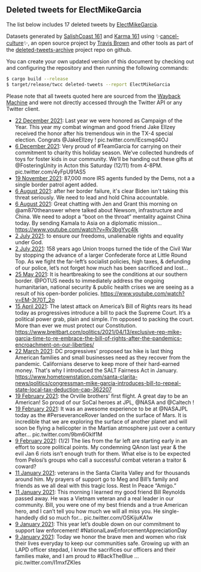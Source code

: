 ## Deleted tweets for ElectMikeGarcia

The list below includes 17 deleted tweets by
[ElectMikeGarcia](https://twitter.com/ElectMikeGarcia).



Datasets generated by [SalishCoast 161](https://twitter.com/SalishCoastA) and [Karma 161](https://twitter.com/KarmaOneSixOne)
using ✨[cancel-culture](https://github.com/travisbrown/cancel-culture)✨, an open source project by [Travis Brown](https://twitter.com/travisbrown) 
and other tools as part of the [deleted-tweets-archive](https://github.com/salcoast/deleted-tweets-archive/) project repo on github.

You can create your own updated version of this document by checking out and configuring the
repository and then running the following commands:

```bash
$ cargo build --release
$ target/release/twcc deleted-tweets --report ElectMikeGarcia
```

Please note that all tweets quoted here are sourced from the
[Wayback Machine](https://web.archive.org) and were not directly accessed through the Twitter API or
any Twitter client.

* [22 December 2021](https://web.archive.org/web/20211222190550/https://twitter.com/ElectMikeGarcia/status/1473730784213225484): Last year we were honored as Campaign of the Year. This year my combat wingman and good friend Jake Ellzey received the honor after his tremendous win in the TX-4 special election. Congrats  @JakeEllzey ! pic.twitter.com/IEcsmqd4OJ
* [ 6 December 2021](https://web.archive.org/web/20211206233027/https://twitter.com/ElectMikeGarcia/status/1467999207466299394): Very proud of  #TeamGarcia  for carrying on their commitment to charity this holiday season. We’ve collected hundreds of toys for foster kids in our community. We’ll be handing out these gifts at  @FosteringUnity  in Acton this Saturday (12/11) from 4-8PM. pic.twitter.com/4yFpU91AS5
* [19 November 2021](https://web.archive.org/web/20211119035514/https://twitter.com/ElectMikeGarcia/status/1461543525582086144): 87,000 more IRS agents funded by the Dems, not a a single border patrol agent added.
* [ 6 August 2021](https://web.archive.org/web/20210806012716/https://twitter.com/ElectMikeGarcia/status/1423455406769139713): after her border failure, it's clear Biden isn't taking this threat seriously. We need to lead and hold China accountable.
* [ 6 August 2021](https://web.archive.org/web/20210806012716/https://twitter.com/ElectMikeGarcia/status/1423455406769139713): Great chatting with Jen and Grant this morning on  @am870theanswer  where talked about Newsom, infrastructure and China. We need to adopt a “boot on the throat” mentality against China today. By sending Kamala to Asia on a diplomatic mission... https://www.youtube.com/watch?v=Rv3bgYyc4lk
* [ 2 July 2021](https://web.archive.org/web/20210702161858/https://twitter.com/ElectMikeGarcia/status/1410996379254550535): to ensure our freedoms, unalienable rights and equality under God.
* [ 2 July 2021](https://web.archive.org/web/20210702161858/https://twitter.com/ElectMikeGarcia/status/1410996379254550535): 158 years ago Union troops turned the tide of the Civil War by stopping the advance of a larger Confederate force at Little Round Top. As we fight the far-left’s socialist policies, high taxes, & defunding of our police, let’s not forget how much has been sacrificed and lost...
* [25 May 2021](https://web.archive.org/web/20210525233052/https://twitter.com/ElectMikeGarcia/status/1397334322902802433): It is heartbreaking to see the conditions at our southern border.  @POTUS  needs to immediately address the ongoing humanitarian, national security & public health crises we are seeing as a result of his open-border policies. https://www.youtube.com/watch?v=EM-3t70T_2o
* [15 April 2021](https://web.archive.org/web/20210415150341/https://twitter.com/ElectMikeGarcia/status/1382710962805829635): The latest attack on America’s Bill of Rights rears its head today as progressives introduce a bill to pack the Supreme Court. It’s a political power grab, plain and simple. I’m opposed to packing the court. More than ever we must protect our Constitution. https://www.breitbart.com/politics/2021/04/13/exclusive-rep-mike-garcia-time-to-re-embrace-the-bill-of-rights-after-the-pandemics-encroachment-on-our-liberties/
* [22 March 2021](https://web.archive.org/web/20210322224603/https://twitter.com/ElectMikeGarcia/status/1374130218508558336): DC progressives' proposed tax hike is last thing American families and small businesses need as they recover from the pandemic. Californians deserve to keep more of their hard-earned money. That's why I introduced the SALT Fairness Act in January. https://www.hometownstation.com/santa-clarita-news/politics/congressman-mike-garcia-introduces-bill-to-repeal-state-local-tax-deduction-cap-362207
* [19 February 2021](https://web.archive.org/web/20210219040247/https://twitter.com/ElectMikeGarcia/status/1362613512732774404): the Orville brothers’ first flight. A great day to be an American! So proud of our SoCal heroes at JPL,  @NASA  and  @Caltech !
* [19 February 2021](https://web.archive.org/web/20210219040247/https://twitter.com/ElectMikeGarcia/status/1362613512732774404): It was an awesome experience to be at  @NASAJPL  today as the  #PerseveranceRover  landed on the surface of Mars. It is incredible that we are exploring the surface of another planet and will soon be flying a helicopter in the Martian atmosphere just over a century after... pic.twitter.com/9bm6Oklf1M
* [ 9 February 2021](https://web.archive.org/web/20210209225159/https://twitter.com/ElectMikeGarcia/status/1359273871287853064): (1/2) The lies from the far left are starting early in an effort to score political points. My condemning QAnon last year &amp; the evil Jan 6 riots isn’t enough truth for them. What else is to be expected from Pelosi’s groups who call a successful combat veteran a traitor &amp; coward?
* [11 January 2021](https://web.archive.org/web/20210111183952/https://twitter.com/ElectMikeGarcia/status/1348684254222241792): veterans in the Santa Clarita Valley and for thousands around him. My prayers of support go to Meg and Bill’s family and friends as we all deal with this tragic loss. Rest In Peace “Amigo.”
* [11 January 2021](https://web.archive.org/web/20210111183952/https://twitter.com/ElectMikeGarcia/status/1348684254222241792): This morning I learned my good friend Bill Reynolds passed away. He was a Vietnam veteran and a real leader in our community. Bill, you were one of my best friends and a true American hero, and I can’t tell you how much we will all miss you. He single-handedly did so much for... pic.twitter.com/OSKijuKA1w
* [ 9 January 2021](https://web.archive.org/web/20210109183911/https://twitter.com/ElectMikeGarcia/status/1347976100836593664): This year let’s double down on our commitment to support law enforcement!  #NationalLawEnforcementAppreciationDay
* [ 9 January 2021](https://web.archive.org/web/20210109183911/https://twitter.com/ElectMikeGarcia/status/1347976100836593664): Today we honor the brave men and women who risk their lives everyday to keep our communities safe. Growing up with an LAPD officer stepdad, I know the sacrifices our officers and their families make, and I am proud to  #BackTheBlue ... pic.twitter.com/I1mxfZKles
